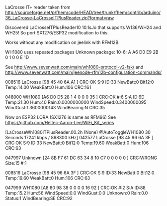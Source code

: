 LaCrosse IT+ reader
taken from http://sourceforge.net/p/fhem/code/HEAD/tree/trunk/fhem/contrib/arduino/36_LaCrosse-LaCrosseITPlusReader.zip?format=raw

Discovered 
LaCrosseITPlusReader10 10.1sJo that supports W136/WH24 and WH25!
So port SX1276/ESP32 modification to this.

Works without any modification on jeelink with RFM12B.

WH1080 uses repeated packages
Unknown package: 10-6: A A6 D0 E9 2B 0 1 0 0 E 1D 

See http://www.sevenwatt.com/main/wh1080-protocol-v2-fsk/
and
http://www.sevenwatt.com/main/jeenode-rfm12b-configuration-commands/

008516 LaCrosse [98 45 40 6A A1 ] CRC:OK S:9 ID:33 NewBatt:0 Bit12:0 Temp:14.00 WeakBatt:0 Hum:106 CRC:161


048000 WH1080 [A6 D0 D5 28 1 4 0 0 0 35 ] CRC:OK #:6 S:A ID:6D Temp:21.30 Hum:40 Rain:0.0000000000 WindSpeed:0.3400000095 WindGust:1.3600000143 WindBearing:N   CRC:35

Now on ESP32 LORA (SX1276 is same as RFM96) 
See https://github.com/Heltec-Aaron-Lee/WiFi_Kit_series

[LaCrosseWh1080ITPlusReader.00.2h (None) @AutoToggleWH1080 30 Seconds 17241 kbps / 868300 kHz]
042577 LaCrosse [98 45 96 6A 3F ] CRC:OK S:9 ID:33 NewBatt:0 Bit12:0 Temp:19.60 WeakBatt:0 Hum:106 CRC:63

047997 Unknown [24 8B F7 61 DC 63 34 8 10 C7 0 0 0 0 0 ] CRC:WRONG Size:15 #:1

008516 LaCrosse [98 45 96 6A 3F ] CRC:OK S:9 ID:33 NewBatt:0 Bit12:0 Temp:19.60 WeakBatt:0 Hum:106 CRC:63

047999 WH1080 [A8 80 98 38 0 0 0 0 16 92 ] CRC:OK #:2 S:A ID:88 Temp:15.2 Hum:56 WindSpeed:0.0 WindGust:0.0 Unknown:0 Rain:0.0 Status:1 WindBearing:SE  CRC:92




